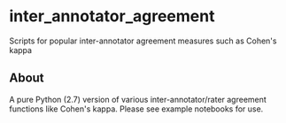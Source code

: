# inter_annotator_agreement
Scripts for popular inter-annotator agreement measures such as Cohen's kappa

## About
A pure Python (2.7) version of various inter-annotator/rater agreement functions like Cohen's kappa. Please see example notebooks for use.
